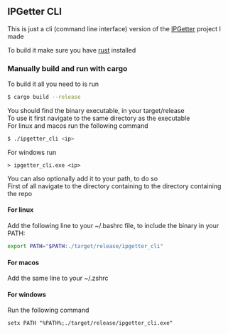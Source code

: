 ## IPGetter CLI

This is just a cli (command line interface) version of the [IPGetter](https://github.com/Imo-Br/ipgetter) project I made

To build it make sure you have [rust](https://www.rust-lang.org/tools/install) installed

### Manually build and run with cargo

To build it all you need to is run

```sh
$ cargo build --release
```

You should find the binary executable, in your target/release\
To use it first navigate to the same directory as the executable\
For linux and macos run the following command

```sh
$ ./ipgetter_cli <ip>
```

For windows run

```
> ipgetter_cli.exe <ip>
```

You can also optionally add it to your path, to do so  
First of all navigate to the directory containing to the directory containing the repo

#### For linux

Add the following line to your ~/.bashrc file, to include the binary in your PATH:

```sh
export PATH="$PATH:./target/release/ipgetter_cli"
```

#### For macos

Add the same line to your ~/.zshrc

#### For windows

Run the following command

```
setx PATH "%PATH%;./target/release/ipgetter_cli.exe"
```
